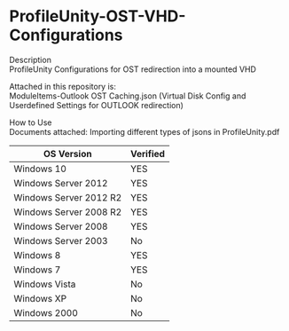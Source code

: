 # ProfileUnity-OST-VHD-Configurations

Description <br>
ProfileUnity Configurations for OST redirection into a mounted VHD<br>

Attached in this repository is:<br>
ModuleItems-Outlook OST Caching.json (Virtual Disk Config and Userdefined Settings for OUTLOOK redirection)<br>

How to Use<br>
Documents attached: Importing different types of jsons in ProfileUnity.pdf<br>


| OS Version  | Verified |
| ------------- | ------------- |
|Windows 10 | YES |
|Windows Server 2012 | YES |
|Windows Server 2012 R2 | YES |
|Windows Server 2008 R2 | YES |
|Windows Server 2008 | YES |
|Windows Server 2003 | No |
|Windows 8 | YES |
|Windows 7 | YES |
|Windows Vista | No |
|Windows XP | No |
|Windows 2000 | No |
